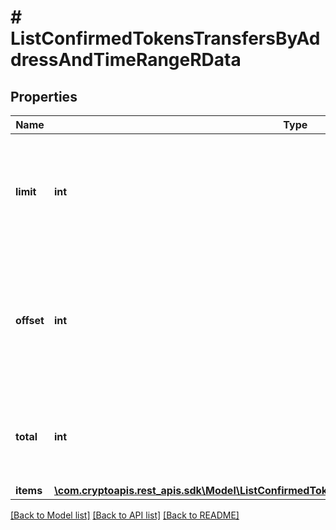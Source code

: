 # # ListConfirmedTokensTransfersByAddressAndTimeRangeRData

## Properties

Name | Type | Description | Notes
------------ | ------------- | ------------- | -------------
**limit** | **int** | Defines how many items should be returned in the response per page basis. |
**offset** | **int** | The starting index of the response items, i.e. where the response should start listing the returned items. |
**total** | **int** | Defines the total number of items returned in the response. |
**items** | [**\com.cryptoapis.rest_apis.sdk\Model\ListConfirmedTokensTransfersByAddressAndTimeRangeRI[]**](ListConfirmedTokensTransfersByAddressAndTimeRangeRI.md) |  |

[[Back to Model list]](../../README.md#models) [[Back to API list]](../../README.md#endpoints) [[Back to README]](../../README.md)
